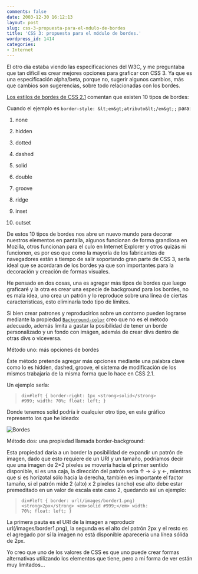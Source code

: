 ```yaml
---
comments: false
date: 2003-12-30 16:12:13
layout: post
slug: css-3-propuesta-para-el-mdulo-de-bordes
title: 'CSS 3: propuesta para el módulo de bordes.'
wordpress_id: 1414
categories:
- Internet
---
```


El otro día estaba viendo las especificaciones del W3C, y me preguntaba que tan difícil es crear mejores opciones para graficar con CSS 3. Ya que es una especificación alpha/beta, porque no, sugerir algunos cambios, más que cambios son sugerencias, sobre todo relacionadas con los bordes.





[Los estilos de bordes de CSS 2.1](http://www.w3.org/TR/CSS21/box.html#value-def-border-style) comentan que existen 10 tipos de bordes:





Cuando el ejemplo es `border-style: &lt;em&gt;atributo&lt;/em&gt;;` para:





  


  1. none


  2. hidden


  3. dotted


  4. dashed


  5. solid


  6. double


  7. groove


  8. ridge


  9. inset


  10. outset





De estos 10 tipos de bordes nos abre un nuevo mundo para decorar nuestros elementos en pantalla, algunos funcionan de forma grandiosa en Mozilla, otros funcionan para el culo en Internet Explorer y otros quizás ni funcionen, es por eso que como la mayoría de los fabricantes de navegadores están a tiempo de salir soportando gran parte de CSS 3, sería ideal que se acordaran de los bordes ya que son importantes para la decoración y creación de formas visuales.





He pensado en dos cosas, una es agregar más tipos de bordes que luego graficaré y la otra es crear una especie de background para los bordes, no es mala idea, uno crea un patrón y lo reproduce sobre una línea de ciertas características, esto eliminaría todo tipo de límites.





Si bien crear patrones y reproducirlos sobre un contorno pueden lograrse mediante la propiedad [`Background-color`](http://www.w3.org/TR/CSS21/colors.html#propdef-background-color) creo que no es el método adecuado, además limita a gastar la posibilidad de tener un borde personalizado y un fondo con imágen, además de crear divs dentro de otras divs o viceversa.





Método uno: más opciones de bordes





&Eacute;ste método pretende agregar más opciones mediante una palabra clave como lo es hidden, dashed, groove, el sistema de modificación de los mismos trabajaría de la misma forma que lo hace en CSS 2.1.





Un ejemplo sería:





> <code>div#left {
>     border-right: 1px &lt;strong&gt;solid&lt;/strong&gt; #999;
>     width: 70%;
>     float: left;
>     }</code>





Donde tenemos solid podría ir cualquier otro tipo, en este gráfico represento los que he ideado:





![Bordes](http://www.minid.net/images/dotted.png)





Método dos: una propiedad llamada border-background:





Esta propiedad daría a un border la posibilidad de expandir un patrón de imagen, dado que esto requiere de un URI y un tamaño, podríamos decir que una imagen de 2&#215;2 píxeles se movería hacia el primer sentido disponible, si es una caja, la dirección del patrón sería &uarr; &rarr; &darr; y &larr;, mientras que si es horizotal sólo hacia la derecha, también es importante el factor tamaño, si el patrón mide 2  (alto) x 2 píxeles (ancho) ese alto debe estar premeditado en un valor de escala este caso 2, quedando así un ejemplo:





> <code>div#left {
>     border: url(/images/border1.png) &lt;strong&gt;2px&lt;/strong&gt; &lt;em&gt;solid #999;&lt;/em&gt;
>     width: 70%;
>     float: left;
>     }</code>





La primera pauta es el URI de la imagen a reproducir url(/images/border1.png), la segunda es el alto del patrón 2px y el resto es el agregado por sí la imagen no está disponible aparecería una línea sólida de 2px.





Yo creo que uno de los valores de CSS es que uno puede crear formas alternativas utilizando los elementos que tiene, pero a mi forma de ver están muy limitados…




 
